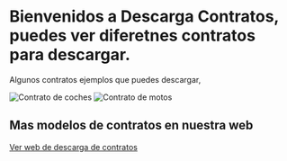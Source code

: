 # Bienvenidos a Descarga Contratos, puedes ver diferetnes contratos para descargar.


Algunos contratos ejemplos que puedes descargar,



![Contrato de coches](https://contratodecompraventa.online/wp-content/uploads/2019/09/contratos-gratis-vehiculos.jpg) ![Contrato de motos](https://contratodecompraventa.online/wp-content/uploads/2019/09/contrato-compraventa-moto-gratis.jpg)


## Mas modelos de contratos en nuestra web

[Ver web de descarga de contratos](https://contratodecompraventa.online/)
